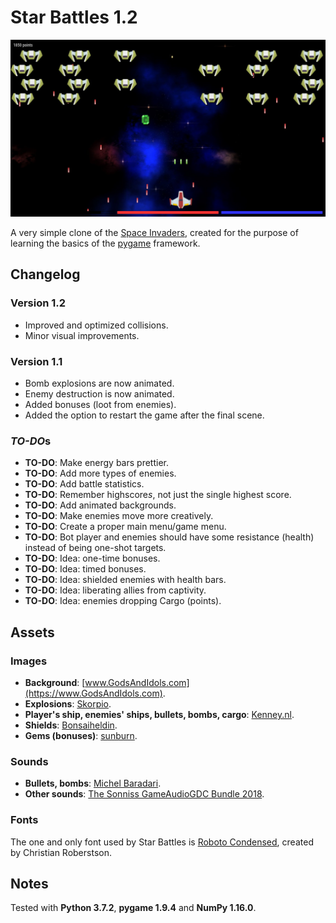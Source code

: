 # Star Battles 1.2

![Screenshot](/Screenshot.jpeg?raw=true)

A very simple clone of the [Space Invaders](https://en.wikipedia.org/wiki/Space_Invaders), created for the purpose of learning the basics of the [pygame](https://www.pygame.org/) framework.

## Changelog

### Version 1.2

- Improved and optimized collisions.
- Minor visual improvements.

### Version 1.1

- Bomb explosions are now animated.
- Enemy destruction is now animated.
- Added bonuses (loot from enemies).
- Added the option to restart the game after the final scene.

### *TO-DO*s

- **TO-DO**: Make energy bars prettier.
- **TO-DO**: Add more types of enemies.
- **TO-DO**: Add battle statistics.
- **TO-DO**: Remember highscore*s*, not just the single highest score.
- **TO-DO**: Add animated backgrounds.
- **TO-DO**: Make enemies move more creatively.
- **TO-DO**: Create a proper main menu/game menu.
- **TO-DO**: Bot player and enemies should have some resistance (health) instead of being one-shot targets.
- **TO-DO**: Idea: one-time bonuses.
- **TO-DO**: Idea: timed bonuses.
- **TO-DO**: Idea: shielded enemies with health bars.
- **TO-DO**: Idea: liberating allies from captivity.
- **TO-DO**: Idea: enemies dropping Cargo (points).

## Assets

### Images

- **Background**: [www.GodsAndIdols.com](https://www.GodsAndIdols.com).
- **Explosions**: [Skorpio](https://opengameart.org/content/sci-fi-effects).
- **Player's ship, enemies' ships, bullets, bombs, cargo**: [Kenney.nl](https://kenney.nl/).
- **Shields**: [Bonsaiheldin](http://bonsaiheld.org/).
- **Gems (bonuses)**: [sunburn](https://opengameart.org/content/loot).

### Sounds

- **Bullets, bombs**: [Michel Baradari](https://opengameart.org/content/4-projectile-launches).
- **Other sounds**: [The Sonniss GameAudioGDC Bundle 2018](https://www.reddit.com/r/gamedev/comments/85kzjw/30gb_of_high_quality_sound_effects_the_sonniss/).

### Fonts

The one and only font used by Star Battles is [Roboto Condensed](https://fonts.google.com/specimen/Roboto+Condensed), created by Christian Roberstson.

## Notes

Tested with **Python 3.7.2**, **pygame 1.9.4** and **NumPy 1.16.0**.